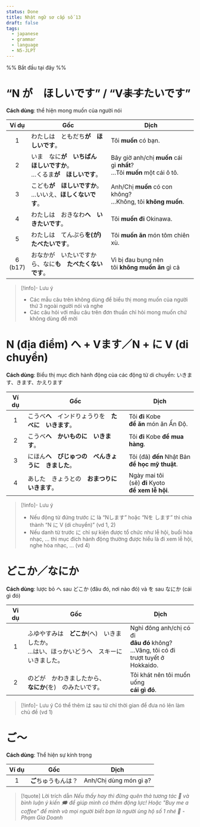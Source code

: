 ```yaml
---
status: Done
title: Nhật ngữ sơ cấp số 13
draft: false
tags:
  - japanese
  - grammar
  - language
  - N5-JLPT
---
```

%% Bắt đầu tại đây %%
# “N が　ほしいです” / “V~~ます~~たいです”
**Cách dùng**: thể hiện mong muốn của người nói

|    Ví dụ     | Gốc                                                                         | Dịch                                                                       |
|:------------:| --------------------------------------------------------------------------- | -------------------------------------------------------------------------- |
|      1       | わたしは　ともだち**が　ほしいです**。                                      | Tôi **muốn** có bạn.                                                       |
|      2       | いま　なに**が　いちばん　ほしいですか**。  <br>…くるま**が　ほしいです**。 | Bây giờ anh/chị **muốn** cái gì **nhất**?  <br>…Tôi **muốn** một cái ô tô. |
|      3       | こども**が　ほしいですか**。  <br>…いいえ、**ほしくないです**。             | Anh/Chị **muốn** có con không?  <br>…Không, tôi **không muốn**.            |
|      4       | わたしは　おきなわ**へ　いきたいです**。                                    | Tôi **muốn đi** Okinawa.                                                   |
|      5       | わたしは　てんぷら**を(が)　たべたいです**。                                | Tôi **muốn ăn** món tôm chiên xù.                                          |
| 6  <br>(b17) | おなかが　いたいですから、なに**も　たべたくないです**。                    | Vì bị đau bụng nên tôi **không muốn ăn** gì cả                             |

> [!info]- Lưu ý
> - Các mẫu câu trên không dùng để biểu thị mong muốn của người thứ 3 ngoài người nói và nghe
> - Các câu hỏi với mẫu câu trên đơn thuần chỉ hỏi mong muốn chứ không dùng để mời

# N (địa điểm) へ + Vます／N + に V (di chuyển)
**Cách dùng**: Biểu thị mục đích hành động của các động từ di chuyển: いきます、きます、かえります

| Ví dụ | Gốc                                                    | Dịch                                                   |
|:-----:| ------------------------------------------------------ | ------------------------------------------------------ |
|   1   | こうべ**へ**　インドりょうりを　**たべに　いきます**。 | Tôi **đi** Kobe  <br>**để ăn** món ăn Ấn Độ.           |
|   2   | こうべ**へ**　**かいものに　いきます**。               | Tôi **đi** Kobe **để mua hàng**.                       |
|   3   | にほん**へ**　**びじゅつの　べんきょうに　きました**。 | Tôi (đã) **đến** Nhật Bản  <br>**để học mỹ thuật**.    |
|   4   | あした　きょうとの　**おまつりに　いきます**。         | Ngày mai tôi (sẽ) **đi** Kyoto  <br>**để xem lễ hội**. |

> [!info]- Lưu ý
> - Nếu động từ đứng trước に là “Nします” hoặc “Nを します” thì chia thành “N に V (di chuyển)” (vd 1, 2)
> - Nếu danh từ trước に chỉ sự kiện được tổ chức như lễ hội, buổi hòa nhạc, … thì mục đích hành động thường được hiểu là đi xem lễ hội, nghe hòa nhạc, … (vd 4)

# どこか／なにか
**Cách dùng**: lược bỏ へ sau どこか (đâu đó, nơi nào đó) và を sau なにか (cái gì đó)

| Vi dụ | Gốc                                                                                             | Dịch                                                                                              |
|:-----:| ----------------------------------------------------------------------------------------------- | ------------------------------------------------------------------------------------------------- |
|   1   | ふゆやすみは　**どこか**(へ)　いきましたか。  <br>…はい、ほっかいどうへ　スキーに　いきました。 | Nghỉ đông anh/chị có đi  <br>**đâu đó** không?  <br>…Vâng, tôi có đi  <br>trượt tuyết ở Hokkaido. |
|   2   | のどが　かわきましたから、  <br>**なにか**(を)　のみたいです。                                  | Tôi khát nên tôi muốn uống  <br>**cái gì đó**.                                                    |

> [!info]- Lưu ý
> Có thể thêm は sau từ chỉ thời gian để đưa nó lên làm chủ đề (vd 1)

# ご～
**Cách dùng**: Thể hiện sự kính trọng

| Ví dụ | Gốc                  | Dịch                   |
|:-----:| -------------------- | ---------------------- |
|   1   | **ご**ちゅうもんは？ | Anh/Chị dùng món gì ạ? |

> [!quote] Lời trích dẫn
> *Nếu thấy hay thì đừng quên thả tương tác 💛 và bình luận ý kiến 🗯️ để giúp mình có thêm động lực! Hoặc "Buy me a coffee" để mình và mọi người biết bạn là người ủng hộ số 1 nhé 🎉 - Phạm Gia Doanh*